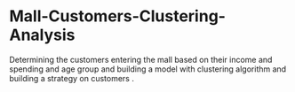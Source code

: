 # Mall-Customers-Clustering-Analysis
Determining the customers entering the mall based on their income and spending and age group and building a model with clustering algorithm and building a strategy on customers .
